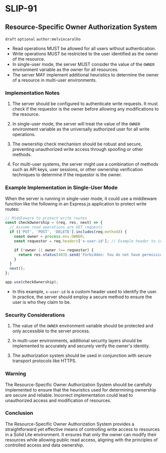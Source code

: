 # SLIP-91

Resource-Specific Owner Authorization System
--------------------------------------------

`draft` `optional` `author:melvincaralho`

- Read operations MUST be allowed for all users without authentication.
- Write operations MUST be restricted to the user identified as the owner of the resource.
- In single-user mode, the server MUST consider the value of the `OWNER` environment variable as the owner for all resources.
- The server MAY implement additional heuristics to determine the owner of a resource in multi-user environments.

### Implementation Notes

1. The server should be configured to authenticate write requests. It must check if the requestor is the owner before allowing any modifications to the resource.

2. In single-user mode, the server will treat the value of the `OWNER` environment variable as the universally authorized user for all write operations.

3. The ownership check mechanism should be robust and secure, preventing unauthorized write access through spoofing or other methods.

4. For multi-user systems, the server might use a combination of methods such as API keys, user sessions, or other ownership verification techniques to determine if the requestor is the owner.

### Example Implementation in Single-User Mode

When the server is running in single-user mode, it could use a middleware function like the following in an Express.js application to protect write routes:

```javascript
// Middleware to protect write routes
const checkOwnership = (req, res, next) => {
  // Assume read operations are GET requests
  if (['PUT', 'POST', 'DELETE'].includes(req.method)) {
    const owner = process.env.OWNER;
    const requestor = req.headers['x-user-id']; // Example header to identify the user making the request

    if (!owner || owner !== requestor) {
      return res.status(403).send('Forbidden: You do not have permission to modify this resource.');
    }
  }
  next();
};

app.use(checkOwnership);
```

- In this example, `x-user-id` is a custom header used to identify the user. In practice, the server should employ a secure method to ensure the user is who they claim to be.

### Security Considerations

1. The value of the `OWNER` environment variable should be protected and only accessible to the server process.

2. In multi-user environments, additional security layers should be implemented to accurately and securely verify the owner's identity.

3. The authorization system should be used in conjunction with secure transport protocols like HTTPS.

### Warning

The Resource-Specific Owner Authorization System should be carefully implemented to ensure that the heuristics used for determining ownership are secure and reliable. Incorrect implementation could lead to unauthorized access and modification of resources.

### Conclusion

The Resource-Specific Owner Authorization System provides a straightforward yet effective means of controlling write access to resources in a Solid Lite environment. It ensures that only the owner can modify their resources while allowing public read access, aligning with the principles of controlled access and data ownership.
```
